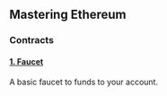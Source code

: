 ## Mastering Ethereum

### Contracts

#### [1. Faucet](https://github.com/lucasgcampos/mastering-ethereum/blob/main/mastering/src/Faucet.sol)
A basic faucet to funds to your account.